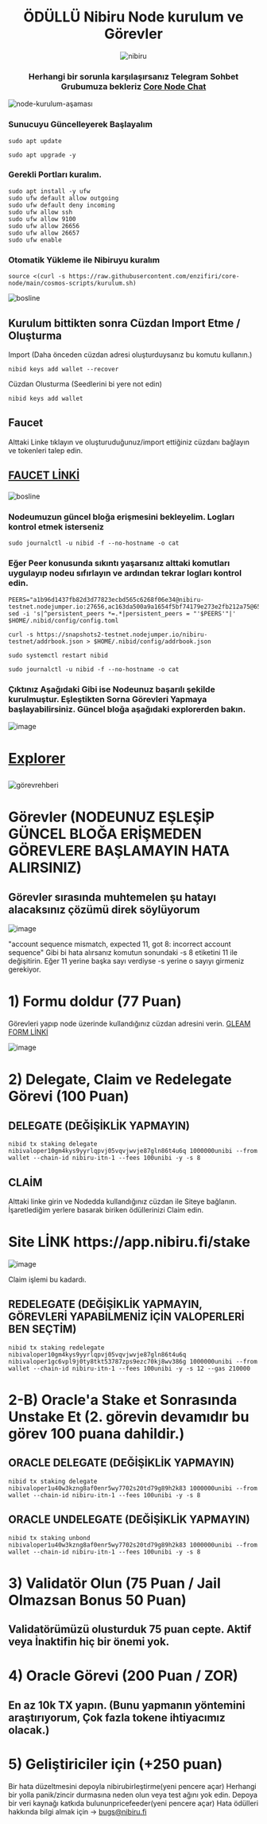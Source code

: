 <h1 align="center"> ÖDÜLLÜ Nibiru Node kurulum ve Görevler </h1>
<div align="center">


![nibiru](https://user-images.githubusercontent.com/76253089/222176097-583a0546-8108-47b9-a0b6-93c09e557676.jpg)

<h3>
  
Herhangi bir sorunla karşılaşırsanız Telegram Sohbet Grubumuza bekleriz [Core Node Chat](https://t.me/corenodechat)
  
</h3>
  
</div>

![node-kurulum-aşaması](https://user-images.githubusercontent.com/76253089/222183148-f5c0411e-4f63-4599-96bf-3f8d7ab62e53.jpg)

### Sunucuyu Güncelleyerek Başlayalım
```
sudo apt update 
```
```
sudo apt upgrade -y
```

### Gerekli Portları kuralım.
```
sudo apt install -y ufw
sudo ufw default allow outgoing
sudo ufw default deny incoming
sudo ufw allow ssh
sudo ufw allow 9100
sudo ufw allow 26656
sudo ufw allow 26657 
sudo ufw enable
```

### Otomatik Yükleme ile Nibiruyu kuralım
```
source <(curl -s https://raw.githubusercontent.com/enzifiri/core-node/main/cosmos-scripts/kurulum.sh)
```
![bosline](https://user-images.githubusercontent.com/76253089/222183268-6fb83660-5f9a-45bc-a1fe-1d7beb5ed361.jpg)

## Kurulum bittikten sonra Cüzdan Import Etme / Oluşturma

Import (Daha önceden cüzdan adresi oluşturduysanız bu komutu kullanın.)
```
nibid keys add wallet --recover
```
Cüzdan Olusturma (Seedlerini bi yere not edin)
```
nibid keys add wallet
```

## Faucet 
Alttaki Linke tıklayın ve oluşturuduğunuz/import ettiğiniz cüzdanı bağlayın ve tokenleri talep edin.
<h2>
  
[FAUCET LİNKİ](https://app.nibiru.fi/faucet)

</h2>

![bosline](https://user-images.githubusercontent.com/76253089/222183385-67ecc109-4c08-412f-8ab9-35cba611e288.jpg)

### Nodeumuzun güncel bloğa erişmesini bekleyelim. Logları kontrol etmek isterseniz
```
sudo journalctl -u nibid -f --no-hostname -o cat
```
### Eğer Peer konusunda sıkıntı yaşarsanız alttaki komutları uygulayıp nodeu sıfırlayın ve ardından tekrar logları kontrol edin.
```
PEERS="a1b96d1437fb82d3d77823ecbd565c6268f06e34@nibiru-testnet.nodejumper.io:27656,ac163da500a9a1654f5bf74179e273e2fb212a75@65.108.238.147:27656,abab2c6f45fa865dc61b2757e21c5d2244e5bacb@213.202.218.55:26656,fe17db7c9a5f8478a2d6a39dbf77c4dc2d6d7232@5.75.189.135:26656,7e75b2249d088a4dfc3b33f386c316cb47366d2b@195.3.221.48:11656,6db03cd0732b5120c291065694bafaf9c76baf4c@213.202.247.87:26656,4f1780cd0fbcd7fc0211eab1917860d69e049d06@65.109.130.180:28656,c1b40d056e4260a9fa9d1142af1adbeec5039599@142.132.202.50:46656,ea44a000ee4df9d722a90fdf41b3990e738bdda0@65.109.235.95:26656,2dce4b0844754b467ae40c9d6360ac51836fadca@135.181.221.186:29656,e08089921baf39382920a4028db9e5eebd82f3d7@142.132.199.236:21656,88f6634eecc60b8ea89b44ebbcefe3d891ca6bb9@65.108.251.231:26656,bab9f78f1c0ccd5b4d9db13a112dcf45c60e4df1@130.193.68.154:26656,d327bb6b997a32aaa7dae5673e9a9cbad487ad09@104.156.250.70:26656,4f1af4f62f76c095d844384a3dfa1ad76ad5c078@65.108.206.118:60656,9d901d286eda108828250c0a9e65fef72ee293cd@129.146.80.192:26656,ee76ff1711d63ab37efa77cb669e21643b0f2609@65.109.39.103:26656,f2e99f5a68adfb08c139944a193e2e3a4864b038@167.235.132.74:26656,c8907a13b012e7a937cfe7d624b0fbe7ef3508b2@194.163.160.155:26656,53db2490d7f6601a55aa59e98e4d6cfd5d8a929c@51.159.187.67:36656,30e14f66fc44a55a51f36693afd754283c668953@65.108.200.60:11656,fa5c730d842aff05c3761d9c1b06107340ac7651@65.108.232.238:11656,f01ad3a75b255226499df9183ac2ebc0a40a9e05@46.4.53.207:33656,81a8383eefae628ae4bc400d52d49adfb11cb76a@65.108.108.52:11656,1c548375968f0abfac3733cae9f592468c988bf9@46.4.53.209:33656,cd44f2d2fc1ded3a63c64f46ed67f783c2d93d57@144.76.223.24:36656,b03d1ce3e97984a8b8a63a7a6ec6c5d196d81436@46.4.53.208:33656,e74f1204d65d0264547e2c2d917c23c39fcff774@95.217.107.96:36656,b88642986618adc6d47ed32db1a5f2e086da18b8@132.145.209.220:26656,79e2bfc202e39ba2a168becc4c75cb6a56803e38@135.181.57.104:11656,22d5b4919850ad71ad0a1bf7979c7dba53960689@192.9.134.157:27656,3fbc70ee59230284f834931cc8edf1e16f9659e3@65.108.43.58:27667,a3a344c1732c507f40931778225f919004392e94@52.204.188.236:26656,d3e7948a5ba3f55264f1260c1d102924616b6711@5.180.186.27:26656,98032241ea61ca6ac066b8fa508baace6678a7a3@190.2.155.67:31656,5f3394bae3791bcb71364df80f99f22bd33cc2c0@95.216.7.169:60556,f1243fd7e7f655b64d49f24b3202aab6db1341c4@167.235.21.54:29656,a08e5b25443d038b08230177456ee23196509dd5@65.109.92.79:12656,10382838df100f7817eb9c86c5da67160eefe4fc@95.216.100.241:30656,62d93ddd046e8092c3717117484ed680cbacbf0d@139.59.239.43:26656,f29c808ff578c7f3a3746b9b0b3e0504b3ee2315@65.108.216.139:26656,8ebed484e09f93b12be00b9f6faa55ea9b13b372@45.84.138.66:39656,4f1c8f3de055988bf15f21b666369287fb5230de@31.220.73.148:26656,c2c2af737665fafa38b52110e591687558fe788a@31.220.78.187:26656,aad0d897a82880e36bb909091c5878607446ab41@138.201.204.5:35656,8c1e4bd5d50f33f2d4073318fb9cf8ebaac2ceb4@185.244.183.157:26656"
sed -i 's|^persistent_peers *=.*|persistent_peers = "'$PEERS'"|' $HOME/.nibid/config/config.toml
```
```
curl -s https://snapshots2-testnet.nodejumper.io/nibiru-testnet/addrbook.json > $HOME/.nibid/config/addrbook.json
```
```
sudo systemctl restart nibid
```
```
sudo journalctl -u nibid -f --no-hostname -o cat
```
### Çıktınız Aşağıdaki Gibi ise Nodeunuz başarılı şekilde kurulmuştur. Eşleştikten Sorna Görevleri Yapmaya başlayabilirsiniz. Güncel bloğa aşağıdaki explorerden bakın.
![image](https://user-images.githubusercontent.com/76253089/222171711-5a372302-75c9-44f6-8179-0ba54036e7f2.png)
<h1>
  
[Explorer](https://nibiru.explorers.guru/)
  
</h1>

![görevrehberi](https://user-images.githubusercontent.com/76253089/222183814-65b884b0-4d07-465b-8f8a-54ac8d6a6137.jpg)

# Görevler (NODEUNUZ EŞLEŞİP GÜNCEL BLOĞA ERİŞMEDEN GÖREVLERE BAŞLAMAYIN HATA ALIRSINIZ)

## Görevler sırasında muhtemelen şu hatayı alacaksınız çözümü direk söylüyorum

![image](https://user-images.githubusercontent.com/76253089/222180673-dc239cfa-b68b-4781-9a62-8c2b5ff7f15a.png)

"account sequence mismatch, expected 11, got 8: incorrect account sequence" Gibi bi hata alırsanız komutun sonundaki -s 8 etiketini 11 ile değişitirin. Eğer 11 yerine başka sayı verdiyse -s yerine o sayıyı girmeniz gerekiyor.

# 1) Formu doldur (77 Puan)
Görevleri yapıp node üzerinde kullandığınız cüzdan adresini verin. [GLEAM FORM LİNKİ](https://gleam.io/yW6Ho/nibiru-incentivized-testnet-registration)

![image](https://user-images.githubusercontent.com/76253089/222189011-356f18d1-893f-40a5-a158-5d93ac16b7b6.png)


# 2) Delegate, Claim ve Redelegate Görevi (100 Puan)

## DELEGATE  (DEĞİŞİKLİK YAPMAYIN)
```
nibid tx staking delegate nibivaloper10gm4kys9yyrlqpvj05vqvjwvje87gln86t4u6q 1000000unibi --from wallet --chain-id nibiru-itn-1 --fees 100unibi -y -s 8
```
## CLAİM
Alttaki linke girin ve Nodedda kullandığınız cüzdan ile Siteye bağlanın. İşaretlediğim yerlere basarak biriken ödüllerinizi Claim edin.

<h1> Site LİNK https://app.nibiru.fi/stake </h1>

![image](https://user-images.githubusercontent.com/76253089/222187928-d796b4aa-39ff-4898-a4e4-5937572f2766.png)

Claim işlemi bu kadardı.

## REDELEGATE (DEĞİŞİKLİK YAPMAYIN, GÖREVLERİ YAPABİLMENİZ İÇİN VALOPERLERİ BEN SEÇTİM)
```
nibid tx staking redelegate nibivaloper10gm4kys9yyrlqpvj05vqvjwvje87gln86t4u6q nibivaloper1gc6vpl9j0ty8tkt53787zps9ezc70kj8wv386g 1000000unibi --from wallet --chain-id nibiru-itn-1 --fees 100unibi -y -s 12 --gas 210000
```
# 2-B) Oracle'a Stake et Sonrasında Unstake Et (2. görevin devamıdır bu görev 100 puana dahildir.)

## ORACLE DELEGATE  (DEĞİŞİKLİK YAPMAYIN)
```
nibid tx staking delegate nibivaloper1u40w3kzng8af0enr5wy7702s20td79g89h2k83 1000000unibi --from wallet --chain-id nibiru-itn-1 --fees 100unibi -y -s 8
```
## ORACLE UNDELEGATE  (DEĞİŞİKLİK YAPMAYIN)
```
nibid tx staking unbond nibivaloper1u40w3kzng8af0enr5wy7702s20td79g89h2k83 1000000unibi --from wallet --chain-id nibiru-itn-1 --fees 100unibi -y -s 8
```

# 3) Validatör Olun (75 Puan / Jail Olmazsan Bonus 50 Puan)
## Validatörümüzü olusturduk 75 puan cepte. Aktif veya İnaktifin hiç bir önemi yok.

# 4) Oracle Görevi (200 Puan / ZOR)
## En az 10k TX yapın. (Bunu yapmanın yöntemini araştırıyorum, Çok fazla tokene ihtiyacımız olacak.)

# 5) Geliştiriciler için (+250 puan)
Bir hata düzeltmesini depoyla nibirubirleştirme(yeni pencere açar)
Herhangi bir yolla panik/zincir durmasına neden olun veya test ağını yok edin.
Depoya bir veri kaynağı katkıda bulununpricefeeder(yeni pencere açar)
Hata ödülleri hakkında bilgi almak için → bugs@nibiru.fi

